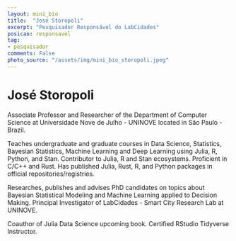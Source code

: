 ```yaml
---
layout: mini_bio
title:  "José Storopoli"
excerpt: "Pesquisador Responsável do LabCidades"
posicao: responsavel
tag:
- pesquisador
comments: False
photo_source: "/assets/img/mini_bio_storopoli.jpeg"
---
```

# José Storopoli

Associate Professor and Researcher of the Department of Computer Science at Universidade Nove de Julho - UNINOVE located in São Paulo - Brazil.

Teaches undergraduate and graduate courses in Data Science, Statistics, Bayesian Statistics, Machine Learning and Deep Learning using Julia, R, Python, and Stan. Contributor to Julia, R and Stan ecosystems. Proficient in C/C++ and Rust. Has published Julia, Rust, R, and Python packages in official repositories/registries.

Researches, publishes and advises PhD candidates on topics about Bayesian Statistical Modeling and Machine Learning applied to Decision Making. Principal Investigator of LabCidades - Smart City Research Lab at UNINOVE.

Coauthor of Julia Data Science upcoming book. Certified RStudio Tidyverse Instructor.